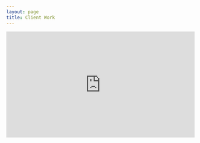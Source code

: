 ```yaml
---
layout: page
title: Client Work
---
```


<iframe src="https://player.vimeo.com/video/87159185" width="500" height="281" frameborder="0" webkitallowfullscreen mozallowfullscreen allowfullscreen></iframe>

